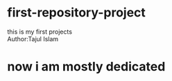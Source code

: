 # first-repository-project
this is my first projects
<br/>
Author:Tajul Islam
<h1>now i am mostly dedicated</h1>
